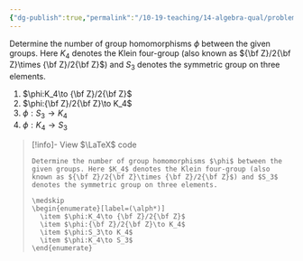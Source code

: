 ```yaml
---
{"dg-publish":true,"permalink":"/10-19-teaching/14-algebra-qual/problem-bank/group-theory/counting-morphisms-between-specified-groups/","tags":["group_theory"],"updated":"2025-03-21T08:05:47-07:00"}
---
```


Determine the number of group homomorphisms $\phi$ between the given groups. Here $K_4$ denotes the Klein four-group (also known as ${\bf Z}/2{\bf Z}\times {\bf Z}/2{\bf Z}$) and $S_3$ denotes the symmetric group on three elements.

1. $\phi:K_4\to {\bf Z}/2{\bf Z}$
2. $\phi:{\bf Z}/2{\bf Z}\to K_4$
3. $\phi:S_3\to K_4$
4. $\phi:K_4\to S_3$

> [!info]- View $\LaTeX$ code
> ```
> Determine the number of group homomorphisms $\phi$ between the given groups. Here $K_4$ denotes the Klein four-group (also known as ${\bf Z}/2{\bf Z}\times {\bf Z}/2{\bf Z}$) and $S_3$ denotes the symmetric group on three elements.
> 
> \medskip
> \begin{enumerate}[label=(\alph*)]
> 	\item $\phi:K_4\to {\bf Z}/2{\bf Z}$
> 	\item $\phi:{\bf Z}/2{\bf Z}\to K_4$
> 	\item $\phi:S_3\to K_4$
> 	\item $\phi:K_4\to S_3$
> \end{enumerate}
> ```